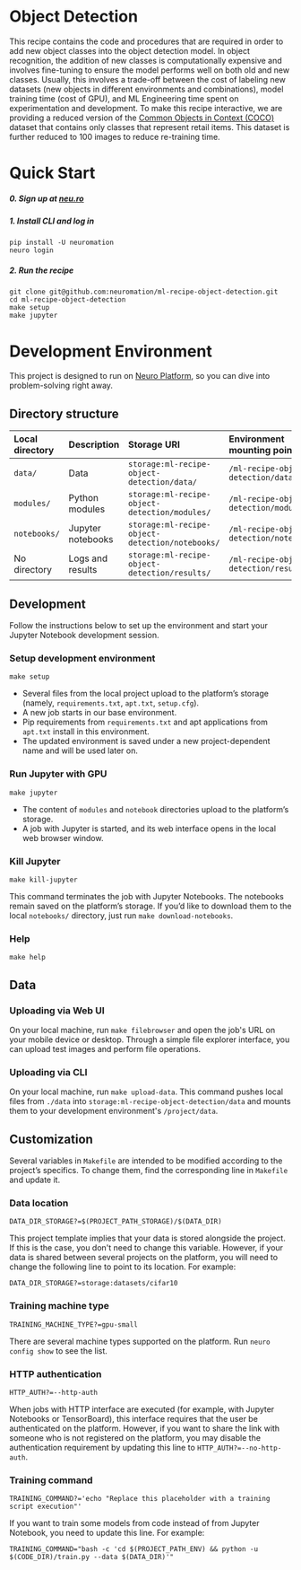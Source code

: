# Object Detection

This recipe contains the code and procedures that are required in order to add new object classes into the object detection model. In object recognition, the addition of new classes  is computationally expensive and involves fine-tuning to ensure the model performs well on both old and new classes. Usually, this involves a trade-off between the cost of labeling new datasets (new objects in different environments and combinations), model training time (cost of GPU), and ML Engineering time spent on experimentation and development. To make this recipe interactive, we are providing a reduced version of the [Common Objects in Context (COCO)](http://cocodataset.org) dataset that contains only classes that represent retail items. This dataset is further reduced to 100 images to reduce re-training time. 

# Quick Start

##### 0. Sign up at [neu.ro](https://neu.ro)

##### 1. Install CLI and log in
```shell
pip install -U neuromation
neuro login
```

##### 2. Run the recipe

```shell
git clone git@github.com:neuromation/ml-recipe-object-detection.git
cd ml-recipe-object-detection
make setup
make jupyter
```

# Development Environment

This project is designed to run on [Neuro Platform](https://neu.ro), so you can dive into problem-solving right away.

## Directory structure

| Local directory                      | Description       | Storage URI                                                                  | Environment mounting point |
|:------------------------------------ |:----------------- |:---------------------------------------------------------------------------- |:-------------------------- | 
| `data/`                              | Data              | `storage:ml-recipe-object-detection/data/`                              | `/ml-recipe-object-detection/data/` | 
| `modules/` | Python modules    | `storage:ml-recipe-object-detection/modules/` | `/ml-recipe-object-detection/modules/` |
| `notebooks/`                         | Jupyter notebooks | `storage:ml-recipe-object-detection/notebooks/`                         | `/ml-recipe-object-detection/notebooks/` |
| No directory                         | Logs and results  | `storage:ml-recipe-object-detection/results/`                           | `/ml-recipe-object-detection/results/` |

## Development

Follow the instructions below to set up the environment and start your Jupyter Notebook development session.

### Setup development environment

`make setup`

* Several files from the local project upload to the platform’s storage (namely, `requirements.txt`, `apt.txt`, `setup.cfg`).
* A new job starts in our base environment.
* Pip requirements from `requirements.txt` and apt applications from `apt.txt` install in this environment.
* The updated environment is saved under a new project-dependent name and will be used later on.

### Run Jupyter with GPU

`make jupyter`

* The content of `modules` and `notebook` directories upload to the platform’s storage.
* A job with Jupyter is started, and its web interface opens in the local web browser window.

### Kill Jupyter

`make kill-jupyter`

This command terminates the job with Jupyter Notebooks. The notebooks remain saved on the platform’s storage. If you’d like  to download them to the local `notebooks/` directory, just run `make download-notebooks`.

### Help

`make help`

## Data

### Uploading via Web UI

On your local machine, run `make filebrowser` and open the job's URL on your mobile device or desktop. Through a simple file explorer interface, you can upload test images and perform file operations.

### Uploading via CLI

On your local machine, run `make upload-data`. This command pushes local files from `./data` into `storage:ml-recipe-object-detection/data` and mounts them to your development environment's `/project/data`.

## Customization

Several variables in `Makefile` are intended to be modified according to the project’s specifics. To change them, find the corresponding line in `Makefile` and update it.

### Data location

`DATA_DIR_STORAGE?=$(PROJECT_PATH_STORAGE)/$(DATA_DIR)`

This project template implies that your data is stored alongside the project. If this is the case, you don't need to change this variable. However, if your data is shared between several projects on the platform, you will need to change the following line to point to its location. For example:

`DATA_DIR_STORAGE?=storage:datasets/cifar10`

### Training machine type

`TRAINING_MACHINE_TYPE?=gpu-small`

There are several machine types supported on the platform. Run `neuro config show` to see the list.

### HTTP authentication

`HTTP_AUTH?=--http-auth`

When jobs with HTTP interface are executed (for example, with Jupyter Notebooks or TensorBoard), this interface requires that the user be authenticated on the platform. However, if you want to share the link with someone who is not registered on the platform, you may disable the authentication requirement by updating this line to `HTTP_AUTH?=--no-http-auth`.

### Training command

`TRAINING_COMMAND?='echo "Replace this placeholder with a training script execution"'`

If you want to train some models from code instead of from Jupyter Notebook, you need to update this line. For example:

`TRAINING_COMMAND="bash -c 'cd $(PROJECT_PATH_ENV) && python -u $(CODE_DIR)/train.py --data $(DATA_DIR)'"`
